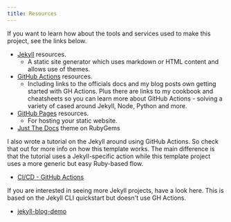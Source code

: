 ```yaml
---
title: Resources
---
```


If you want to learn how about the tools and services used to make this project, see the links below.

- [Jekyll](https://michaelcurrin.github.io/dev-resources/resources/jekyll/) resources.
    - A static site generator which uses markdown or HTML content and allows use of themes.
- [GitHub Actions](https://michaelcurrin.github.io/dev-resources/resources/ci-cd/github-actions/) resources.
    - Including links to the officials docs and my blog posts own getting started with GH Actions. Plus there are links to my cookbook and cheatsheets so you can learn more about GitHub Actions - solving a variety of cased around Jekyll, Node, Python and more.
- [GitHub Pages](https://michaelcurrin.github.io/dev-resources/resources/web/github-pages.html) resources.
    - For hosting your static website.
- [Just The Docs](https://rubygems.org/gems/just-the-docs) theme on RubyGems

I also wrote a tutorial on the Jekyll around using GitHub Actions. So check that out for more info on how this template works. The main difference is that the tutorial uses a Jekyll-specific action while this template project uses a more generic but easy Ruby-based flow.

- [CI/CD - GitHub Actions](https://jekyllrb.com/docs/continuous-integration/github-actions/)

If you are interested in seeing more Jekyll projects, have a look here. This is based on the Jekyll CLI quickstart but doesn't use GH Actions.

- [jekyll-blog-demo](https://michaelcurrin.github.io/jekyll-blog-demo/)
